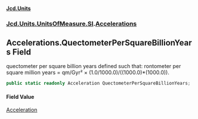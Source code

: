 #### [Jcd.Units](index.md 'index')

### [Jcd.Units.UnitsOfMeasure.SI](Jcd.Units.UnitsOfMeasure.SI.md 'Jcd.Units.UnitsOfMeasure.SI').[Accelerations](Accelerations.md 'Jcd.Units.UnitsOfMeasure.SI.Accelerations')

## Accelerations.QuectometerPerSquareBillionYears Field

quectometer per square billion years defined such that: rontometer per square million years = qm/Gyr² ×
(1.0/1000.0)/((1000.0)*(1000.0)).

```csharp
public static readonly Acceleration QuectometerPerSquareBillionYears;
```

#### Field Value

[Acceleration](Acceleration.md 'Jcd.Units.UnitTypes.Acceleration')